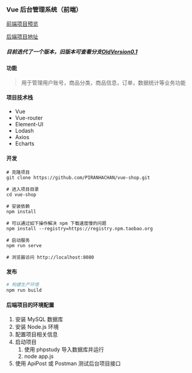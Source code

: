 ### Vue 后台管理系统（前端）

[前端项目预览](http://shop.piranhachan.top)

[后端项目地址](https://gitee.com/wBekvam/vueShop-api-server)

##### 目前迭代了一个版本，旧版本可查看分支[OldVersion0.1](https://github.com/PIRANHACHAN/vue-shop/tree/OldVersion0.1)

#### 功能

> 用于管理用户账号，商品分类，商品信息，订单，数据统计等业务功能

#### 项目技术栈

- Vue
- Vue-router
- Element-UI
- Lodash
- Axios
- Echarts

#### 开发

```shell
# 克隆项目
git clone https://github.com/PIRANHACHAN/vue-shop.git

# 进入项目目录
cd vue-shop

# 安装依赖
npm install

# 可以通过如下操作解决 npm 下载速度慢的问题
npm install --registry=https://registry.npm.taobao.org

# 启动服务
npm run serve

# 浏览器访问 http://localhost:8080
```

#### 发布

```bash
# 构建生产环境
npm run build
```

#### 后端项目的环境配置

1. 安装 MySQL 数据库
2. 安装 Node.js 环境
3. 配置项目相关信息
4. 启动项目
   1. 使用 phpstudy 导入数据库并运行
   2. node app.js
5. 使用 ApiPost 或 Postman 测试后台项目接口
